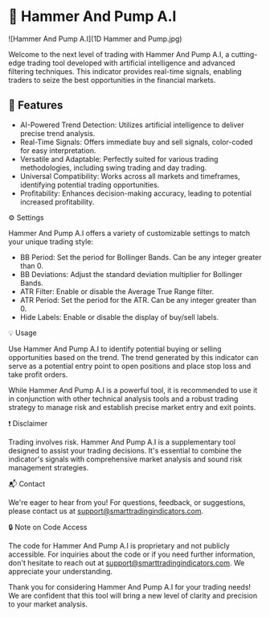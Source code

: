 # 🚀 Hammer And Pump A.I

![Hammer And Pump A.I](1D Hammer and Pump.jpg)

Welcome to the next level of trading with Hammer And Pump A.I, a cutting-edge trading tool developed with artificial intelligence and advanced filtering techniques. This indicator provides real-time signals, enabling traders to seize the best opportunities in the financial markets.

## 🌟 Features

- AI-Powered Trend Detection: Utilizes artificial intelligence to deliver precise trend analysis.
- Real-Time Signals: Offers immediate buy and sell signals, color-coded for easy interpretation.
- Versatile and Adaptable: Perfectly suited for various trading methodologies, including swing trading and day trading.
- Universal Compatibility: Works across all markets and timeframes, identifying potential trading opportunities.
- Profitability: Enhances decision-making accuracy, leading to potential increased profitability.

⚙️ Settings

Hammer And Pump A.I offers a variety of customizable settings to match your unique trading style:

- BB Period: Set the period for Bollinger Bands. Can be any integer greater than 0.
- BB Deviations: Adjust the standard deviation multiplier for Bollinger Bands.
- ATR Filter: Enable or disable the Average True Range filter.
- ATR Period: Set the period for the ATR. Can be any integer greater than 0.
- Hide Labels: Enable or disable the display of buy/sell labels.

💡 Usage

Use Hammer And Pump A.I to identify potential buying or selling opportunities based on the trend. The trend generated by this indicator can serve as a potential entry point to open positions and place stop loss and take profit orders.

While Hammer And Pump A.I is a powerful tool, it is recommended to use it in conjunction with other technical analysis tools and a robust trading strategy to manage risk and establish precise market entry and exit points.

❗ Disclaimer

Trading involves risk. Hammer And Pump A.I is a supplementary tool designed to assist your trading decisions. It's essential to combine the indicator's signals with comprehensive market analysis and sound risk management strategies.

📬 Contact

We're eager to hear from you! For questions, feedback, or suggestions, please contact us at support@smarttradingindicators.com.

🔒 Note on Code Access

The code for Hammer And Pump A.I is proprietary and not publicly accessible. For inquiries about the code or if you need further information, don't hesitate to reach out at support@smarttradingindicators.com. We appreciate your understanding.

Thank you for considering Hammer And Pump A.I for your trading needs! We are confident that this tool will bring a new level of clarity and precision to your market analysis.
